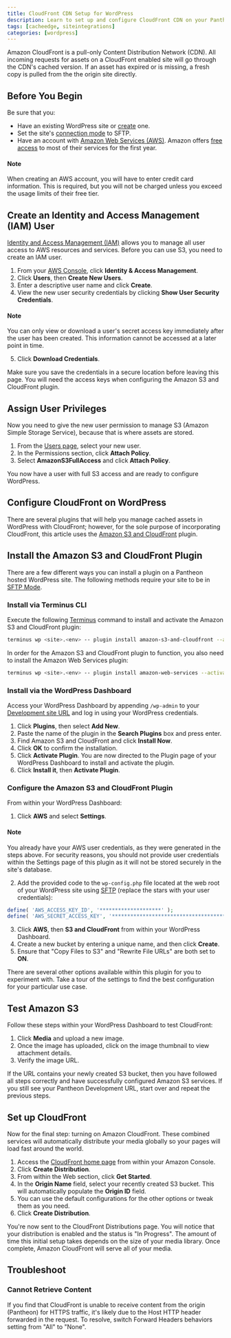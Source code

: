 ```yaml
---
title: CloudFront CDN Setup for WordPress
description: Learn to set up and configure CloudFront CDN on your Pantheon WordPress site.
tags: [cacheedge, siteintegrations]
categories: [wordpress]
---
```

Amazon CloudFront is a pull-only Content Distribution Network (CDN). All incoming requests for assets on a CloudFront enabled site will go through the CDN's cached version. If an asset has expired or is missing, a fresh copy is pulled from the the origin site directly.

## Before You Begin

Be sure that you:

- Have an existing WordPress site or [create](https://dashboard.pantheon.io/sites/create) one.
- Set the site's [connection mode](/docs/sftp#sftp-mode) to SFTP.
- Have an account with [Amazon Web Services (AWS)](https://aws.amazon.com/s3/). Amazon offers [free access](https://aws.amazon.com/free/) to most of their services for the first year.

<div class="alert alert-info" role="alert">
<h4 class="info">Note</h4>
<p>When creating an AWS account, you will have to enter credit card information. This is required, but you will not be charged unless you exceed the usage limits of their free tier.</p></div>

## Create an Identity and Access Management (IAM) User
[Identity and Access Management (IAM)](https://aws.amazon.com/iam/) allows you to manage all user access to AWS resources and services. Before you can use S3, you need to create an IAM user.

1. From your [AWS Console](https://console.aws.amazon.com), click **Identity & Access Management**.
2. Click **Users**, then **Create New Users**.
3. Enter a descriptive user name and click **Create**.
4. View the new user security credentials by clicking **Show User Security Credentials**.

 <div class="alert alert-info" role="alert">
 <h4 class="info">Note</h4>
 <p>You can only view or download a user's secret access key immediately after the user has been created. This information cannot be accessed at a later point in time.</p>
 </div>

5. Click **Download Credentials**.

Make sure you save the credentials in a secure location before leaving this page. You will need the access keys when configuring the Amazon S3 and CloudFront plugin.

## Assign User Privileges
Now you need to give the new user permission to manage S3 (Amazon Simple Storage Service), because that is where assets are stored.

1. From the [Users page](https://console.aws.amazon.com/iam/home#users), select your new user.
1. In the Permissions section, click **Attach Policy**.
1. Select **AmazonS3FullAccess** and click **Attach Policy**.

You now have a user with full S3 access and are ready to configure WordPress.

## Configure CloudFront on WordPress
There are several plugins that will help you manage cached assets in WordPress with CloudFront; however, for the sole purpose of incorporating CloudFront, this article uses the [Amazon S3 and CloudFront](https://wordpress.org/plugins/amazon-s3-and-cloudfront/) plugin.

## Install the Amazon S3 and CloudFront Plugin

There are a few different ways you can install a plugin on a Pantheon hosted WordPress site. The following methods require your site to be in [SFTP Mode](/docs/sftp#sftp-mode).

### Install via Terminus CLI

Execute the following [Terminus](/docs/terminus/) command to install and activate the Amazon S3 and CloudFront plugin:

```bash
terminus wp <site>.<env> -- plugin install amazon-s3-and-cloudfront --activate
```


In order for the Amazon S3 and CloudFront plugin to function, you also need to install the Amazon Web Services plugin:

```bash
terminus wp <site>.<env> -- plugin install amazon-web-services --activate
```

### Install via the WordPress Dashboard

Access your WordPress Dashboard by appending `/wp-admin` to your [Development site URL](/docs/create-sites#create-a-site) and log in using your WordPress credentials.

1. Click **Plugins**, then select **Add New**.
1. Paste the name of the plugin in the **Search Plugins** box and press enter.
1. Find Amazon S3 and CloudFront and click **Install Now**.
1. Click **OK** to confirm the installation.
1. Click **Activate Plugin**.
  You are now directed to the Plugin page of your WordPress Dashboard to install and activate the plugin.
1. Click **Install it**, then **Activate Plugin**.

### Configure the Amazon S3 and CloudFront Plugin

From within your WordPress Dashboard:

1. Click **AWS** and select **Settings**.

  <div class="alert alert-info" role="alert">
  <h4 class="info">Note</h4>
  <p>You already have your AWS user credentials, as they were generated in the steps above. For security reasons, you should not provide user credentials within the Settings page of this plugin as it will not be stored securely in the site's database.</p></div>

2. Add the provided code to the `wp-config.php` file located at the web root of your WordPress site using [SFTP](/docs/sftp/) (replace the stars with your user credentials):

  ```php
  define( 'AWS_ACCESS_KEY_ID', '********************' );
  define( 'AWS_SECRET_ACCESS_KEY', '****************************************' );
  ```

3. Click **AWS**, then **S3 and CloudFront** from within your WordPress Dashboard.
4. Create a new bucket by entering a unique name, and then click **Create**.
5. Ensure that "Copy Files to S3" and "Rewrite File URLs" are both set to **ON**.

There are several other options available within this plugin for you to experiment with. Take a tour of the settings to find the best configuration for your particular use case.

## Test Amazon S3

Follow these steps within your WordPress Dashboard to test CloudFront:

1. Click **Media** and upload a new image.
1. Once the image has uploaded, click on the image thumbnail to view attachment details.
1. Verify the image URL.

If the URL contains your newly created S3 bucket, then you have followed all steps correctly and have successfully configured Amazon S3 services. If you still see your Pantheon Development URL, start over and repeat the previous steps.

## Set up CloudFront

Now for the final step: turning on Amazon CloudFront. These combined services will automatically distribute your media globally so your pages will load fast around the world.

1. Access the [CloudFront home page](https://console.aws.amazon.com/cloudfront/home) from within your Amazon Console.
2. Click **Create Distribution**.
3. From within the Web section, click **Get Started**.
4. In the **Origin Name** field, select your recently created S3 bucket. This will automatically populate the **Origin ID** field.
5. You can use the default configurations for the other options or tweak them as you need.
6. Click **Create Distribution**.

You're now sent to the CloudFront Distributions page. You will notice that your distribution is enabled and the status is "In Progress". The amount of time this initial setup takes depends on the size of your media library. Once complete, Amazon CloudFront will serve all of your media.

## Troubleshoot
### Cannot Retrieve Content
If you find that CloudFront is unable to receive content from the origin (Pantheon) for HTTPS traffic, it's likely due to the Host HTTP header forwarded in the request. To resolve, switch Forward Headers behaviors setting from "All" to "None".
